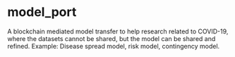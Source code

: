 # model_port
A blockchain mediated model transfer to help research related to COVID-19, where the datasets cannot be shared, but the model can be shared and refined. Example: Disease spread model, risk model, contingency model.
